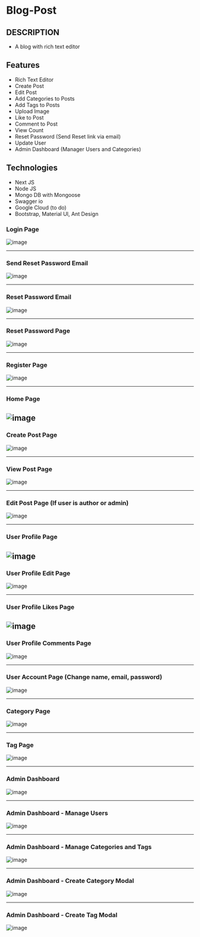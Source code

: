 # Blog-Post

DESCRIPTION
--------------------------------
- A blog with rich text editor

Features
--------------------------------
- Rich Text Editor
- Create Post
- Edit Post
- Add Categories to Posts
- Add Tags to Posts
- Upload Image
- Like to Post
- Comment to Post
- View Count
- Reset Password (Send Reset link via email)
- Update User
- Admin Dashboard (Manager Users and Categories)

Technologies
--------------------------------
- Next JS
- Node JS
- Mongo DB with Mongoose
- Swagger io
- Google Cloud (to do)
- Bootstrap, Material UI, Ant Design

### Login Page
![image](https://user-images.githubusercontent.com/32177766/174599824-84d5745a-375e-4534-8044-23c44ae65c6a.png)

--------------

### Send Reset Password Email
![image](https://user-images.githubusercontent.com/32177766/174599879-05276a1b-f89e-4122-b247-94a440b13cb2.png)

--------------

### Reset Password Email
![image](https://user-images.githubusercontent.com/32177766/174600016-9e94c20e-d43e-4c31-89d4-06cfae4e3fb6.png)

--------------

### Reset Password Page
![image](https://user-images.githubusercontent.com/32177766/174600137-a6782a49-befd-4f21-b526-a4032671bdfd.png)

--------------

### Register Page
![image](https://user-images.githubusercontent.com/32177766/174134823-a50da8a8-caf8-499c-97c4-95656b9a54f9.png)

--------------

### Home Page
![image](https://user-images.githubusercontent.com/32177766/174497991-7c0d0fd6-6f68-439f-ad85-baf172aeb40c.png)
--------------

### Create Post Page
![image](https://user-images.githubusercontent.com/32177766/174134358-641e5e94-8ec1-464c-9123-f94930ce2ccd.png)

--------------

### View Post Page
![image](https://user-images.githubusercontent.com/32177766/174835430-373f1d55-52fd-48cf-96fb-082ea9dff2b9.png)

--------------

### Edit Post Page (If user is author or admin)
![image](https://user-images.githubusercontent.com/32177766/174134515-c2537a1a-b1e9-4bf6-93c8-4d84eeb01936.png)

--------------

### User Profile Page
![image](https://user-images.githubusercontent.com/32177766/174600518-cf00f6d7-8e72-44e0-b21f-809afd2693fc.png)
--------------

### User Profile Edit Page
![image](https://user-images.githubusercontent.com/32177766/174481601-0c5f49f7-606c-4f93-864e-6dcd0ef98291.png)

--------------

### User Profile Likes Page
![image](https://user-images.githubusercontent.com/32177766/174600563-6216f760-1a10-4d4b-b374-4957714cbdb2.png)
--------------

### User Profile Comments Page
![image](https://user-images.githubusercontent.com/32177766/174600602-91204543-4d0f-40db-8748-a14d6a6c4db4.png)

--------------

### User Account Page (Change name, email, password)
![image](https://user-images.githubusercontent.com/32177766/174600676-106c8462-eb0c-47a2-a0df-ed47b0eab172.png)

--------------
### Category Page
![image](https://user-images.githubusercontent.com/32177766/174457734-79efb3b6-61cf-4349-8c28-e24887976651.png)

--------------

### Tag Page
![image](https://user-images.githubusercontent.com/32177766/174457751-a3acda29-b6cb-4f4e-a03a-fa0fc90928c5.png)

--------------

### Admin Dashboard
![image](https://user-images.githubusercontent.com/32177766/174498077-a92fa1b7-fec3-4de0-a8a3-dd7a21ad1f31.png)

--------------

### Admin Dashboard - Manage Users
![image](https://user-images.githubusercontent.com/32177766/174498097-afa9723e-a322-4673-b8c6-a986e3b90c0b.png)

--------------

### Admin Dashboard - Manage Categories and Tags
![image](https://user-images.githubusercontent.com/32177766/174134657-83251da1-55d8-4187-b4e7-739174e91e5b.png)

--------------

### Admin Dashboard - Create Category Modal
![image](https://user-images.githubusercontent.com/32177766/174134738-2e5b8510-a932-4b63-b052-95cfccf764d2.png)

--------------

### Admin Dashboard - Create Tag Modal
![image](https://user-images.githubusercontent.com/32177766/174135101-62443cca-9d63-4a38-8768-8a67caa73b55.png)




